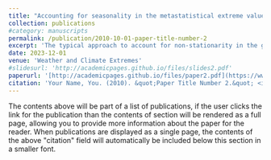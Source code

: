 ```yaml
---
title: "Accounting for seasonality in the metastatistical extreme value distribution"
collection: publications
#category: manuscripts
permalink: /publication/2010-10-01-paper-title-number-2
excerpt: 'The typical approach to account for non-stationarity in the generalized extreme value distribution (GEV) is to model the temporal behavior of the GEV parameters, e.g.,with linear relationships between the parameters and e.g.,the year. When in addition, seasonality, i.e., sub-yearly patterns are of interest, this relationship needs to be more complex. A natural candidate for nonstationary analysis of precipitation extremes is the metastatistical extreme value distribution (MEVD) assuming the ordinary rainfall events being Weibull distributed. It uses all ordinary events of the underlying rainfall distribution and implicitly considers temporal nonstationary changes in the Weibull parameters by a blockwise estimation. However, the MEVD still does not make use of the sub-yearly evolution of the distribution parameters and thus discards a significant part of information. In this paper a modification of the MEVD is proposed. The temporal MEVD (TMEV) relaxes the assumption of constant coefficients of the underlying distribution. The MEVD in each block estimates the Weibull parameters using the number of wet events in that block, regardless whether an individual wet day contributes much or less to the yearly rainfall sum. The newly proposed TMEV weights the single wet days contributions during parameter estimation and is therefore able to explicitly account for seasonal differences of rainfall events. It is shown that the TMEV provides a very similar error characteristic to the simplified MEVD for the estimation of quantiles with different sample lengths. In addition, we demonstrate the ability of the TMEV to identify longterm trends and seasonal variations of extreme precipitation in Austria and discuss possible implications for general trend estimations. We also present a spatio-temporal TMEV model, which is able to reproduce known patterns of a 50-year return level map of daily rainfall in Austria, thereby lending credence to the TMEV approach.'
date: 2023-12-01
venue: 'Weather and Climate Extremes'
#slidesurl: 'http://academicpages.github.io/files/slides2.pdf'
paperurl: '[http://academicpages.github.io/files/paper2.pdf](https://www.sciencedirect.com/science/article/pii/S2212094723000543)'
citation: 'Your Name, You. (2010). &quot;Paper Title Number 2.&quot; <i>Journal 1</i>. 1(2).'
---
```


The contents above will be part of a list of publications, if the user clicks the link for the publication than the contents of section will be rendered as a full page, allowing you to provide more information about the paper for the reader. When publications are displayed as a single page, the contents of the above "citation" field will automatically be included below this section in a smaller font.
